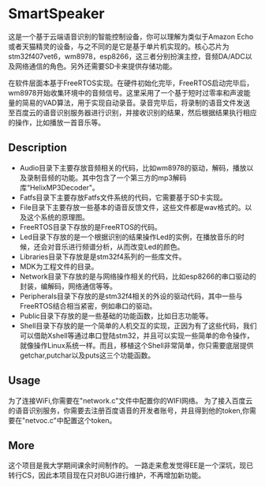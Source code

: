 # SmartSpeaker

这是一个基于云端语音识别的智能控制设备，你可以理解为类似于Amazon Echo或者天猫精灵的设备，与之不同的是它是基于单片机实现的。核心芯片为stm32f407vet6，wm8978，esp8266，这三者分别扮演主控，音频DA/ADC以及网络通信的角色。另外还需要SD卡来提供存储功能。

在软件层面本基于FreeRTOS实现。在硬件初始化完毕，FreeRTOS启动完毕后，wm8978开始收集环境中的音频信号。这里采用了一个基于短时过零率和声波能量的简易的VAD算法，用于实现自动录音。录音完毕后，将录制的语音文件发送至百度云的语音识别服务器进行识别，并接收识别的结果，然后根据结果执行相应的操作，比如播放一首音乐等。


## Description

- Audio目录下主要存放音频相关的代码，比如wm8978的驱动，解码，播放以及录制音频的功能。其中包含了一个第三方的mp3解码库“HelixMP3Decoder"。
- Fatfs目录下主要存放Fatfs文件系统的代码，它需要基于SD卡实现。
- File目录下主要存放一些基本的语音反馈文件，这些文件都是wav格式的。以及这个系统的原理图。
- FreeRTOS目录下存放的是FreeRTOS的代码。
- Led目录下存放的是一个根据识别的结果操作Led的实例，在播放音乐的时候，还会对音乐进行频谱分析，从而改变Led的颜色。
- Libraries目录下存放是是stm32f4系列的一些库文件。
- MDK为工程文件的目录。
- Network目录下存放的是与网络操作相关的代码，比如esp8266的串口驱动的封装，编解码，网络通信等等。
- Peripherals目录下存放的是stm32f4相关的外设的驱动代码，其中一些与FreeRTOS结合相当紧密，例如串口的驱动。
- Public目录下存放的是一些基础的功能函数，比如日志功能等。
- Shell目录下存放的是一个简单的人机交互的实现，正因为有了这些代码，我们可以借助Xshell等通过串口登陆stm32，并且可以实现一些简单的命令操作，就像操作Linux系统一样。而且，移植这个Shell非常简单，你只需要底层提供getchar,putchar以及puts这三个功能函数。

## Usage
为了连接WiFi,你需要在"network.c"文件中配置你的WIFI网络。
为了接入百度云的语音识别服务，你需要去注册百度语音的开发者账号，并且得到他的token,你需要在"netvoc.c"中配置这个token。

## More
这个项目是我大学期间课余时间制作的。
一路走来愈发觉得EE是一个深坑，现已转行CS，因此本项目现在只对BUG进行维护，不再增加新功能。
